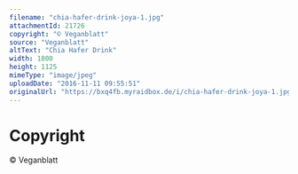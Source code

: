```yaml
---
filename: "chia-hafer-drink-joya-1.jpg"
attachmentId: 21726
copyright: "© Veganblatt"
source: "Veganblatt"
altText: "Chia Hafer Drink"
width: 1800
height: 1125
mimeType: "image/jpeg"
uploadDate: "2016-11-11 09:55:51"
originalUrl: "https://bxq4fb.myraidbox.de/i/chia-hafer-drink-joya-1.jpg"
---
```


# Copyright

© Veganblatt
